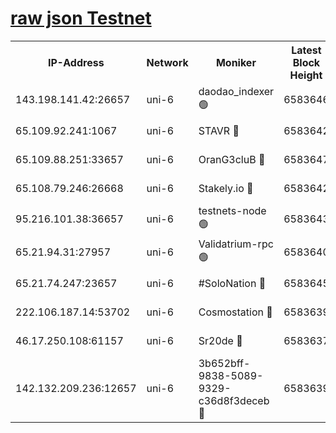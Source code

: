 [raw json Testnet](https://rpc-check.junot.stavr.tech/junot/rpc-junot-result.json)
=


<table><tr><th>IP-Address</th><th>Network</th><th>Moniker</th><th>Latest Block Height</th><th>Earliest Block Height</th><th>Catching Up</th><th>Tx Index</th><th>Voting Power</th><th>Scan Time</th></tr><tr><td>143.198.141.42:26657</td><td>uni-6</td><td>daodao_indexer 🟢</td><td>6583646</td><td>1</td><td>False</td><td>off</td><td>0</td><td>2023-12-31T03:43:32.188065344UTC</td></tr><tr><td>65.109.92.241:1067</td><td>uni-6</td><td>STAVR 🔴</td><td>6583642</td><td>1138541</td><td>False</td><td>on</td><td>6042</td><td>2023-12-31T03:43:21.843547569UTC</td></tr><tr><td>65.109.88.251:33657</td><td>uni-6</td><td>OranG3cluB 🔴</td><td>6583647</td><td>1138541</td><td>False</td><td>on</td><td>11</td><td>2023-12-31T03:43:36.645363675UTC</td></tr><tr><td>65.108.79.246:26668</td><td>uni-6</td><td>Stakely.io 🔴</td><td>6583642</td><td>1570872</td><td>False</td><td>on</td><td>1358933</td><td>2023-12-31T03:43:22.193250250UTC</td></tr><tr><td>95.216.101.38:36657</td><td>uni-6</td><td>testnets-node 🟢</td><td>6583643</td><td>1615130</td><td>False</td><td>on</td><td>0</td><td>2023-12-31T03:43:24.650593740UTC</td></tr><tr><td>65.21.94.31:27957</td><td>uni-6</td><td>Validatrium-rpc 🟢</td><td>6583640</td><td>2943363</td><td>False</td><td>on</td><td>0</td><td>2023-12-31T03:43:17.355211595UTC</td></tr><tr><td>65.21.74.247:23657</td><td>uni-6</td><td>#SoloNation 🔴</td><td>6583645</td><td>5208001</td><td>False</td><td>on</td><td>112</td><td>2023-12-31T03:43:31.246618548UTC</td></tr><tr><td>222.106.187.14:53702</td><td>uni-6</td><td>Cosmostation 🔴</td><td>6583639</td><td>5344501</td><td>False</td><td>on</td><td>110003</td><td>2023-12-31T03:43:14.924637363UTC</td></tr><tr><td>46.17.250.108:61157</td><td>uni-6</td><td>Sr20de 🔴</td><td>6583637</td><td>6419777</td><td>False</td><td>on</td><td>28</td><td>2023-12-31T03:43:09.232015175UTC</td></tr><tr><td>142.132.209.236:12657</td><td>uni-6</td><td>3b652bff-9838-5089-9329-c36d8f3deceb 🔴</td><td>6583639</td><td>6561280</td><td>False</td><td>on</td><td>157563</td><td>2023-12-31T03:43:13.556803246UTC</td></tr></table>